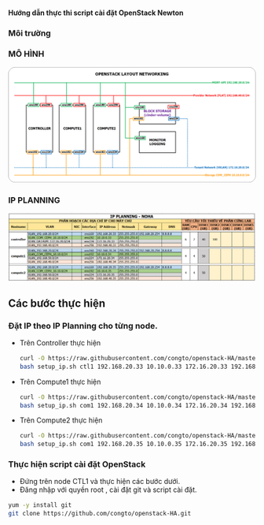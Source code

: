 #### Hướng dẫn thực thi script cài đặt OpenStack Newton

### Môi trường

### MÔ HÌNH

![noha_openstack_topology.png](/images/noha_openstack_topology.png)

### IP PLANNING

![noha_ip_planning.png](/images/noha_ip_planning.png)



## Các bước thực hiện

### Đặt IP theo IP Planning cho từng node.
- Trên Controller thực hiện
	```sh
	curl -O https://raw.githubusercontent.com/congto/openstack-HA/master/scripts/noha/setup_ip.sh
	bash setup_ip.sh ctl1 192.168.20.33 10.10.0.33 172.16.20.33 192.168.40.33
	```

- Trên Compute1 thực hiện
	```sh
	curl -O https://raw.githubusercontent.com/congto/openstack-HA/master/scripts/noha/setup_ip.sh
	bash setup_ip.sh com1 192.168.20.34 10.10.0.34 172.16.20.34 192.168.40.34
	```

- Trên Compute2 thực hiện

	```sh
	curl -O https://raw.githubusercontent.com/congto/openstack-HA/master/scripts/noha/setup_ip.sh
	bash setup_ip.sh com1 192.168.20.35 10.10.0.35 172.16.20.35 192.168.40.35
	```
	
### Thực hiện script cài đặt OpenStack

- Đứng trên node CTL1 và thực hiện các bước dưới.
- Đăng nhập với quyền root , cài đặt git và script cài đặt.

```sh
yum -y install git
git clone https://github.com/congto/openstack-HA.git

```









	